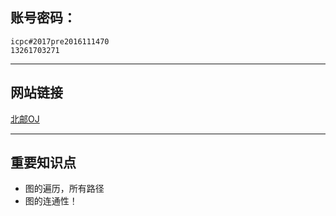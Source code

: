 ## 账号密码：
```
icpc#2017pre2016111470
13261703271
```

---

## 网站链接
[北邮OJ](http://code.bupt.edu.cn/)

---

## 重要知识点

* 图的遍历，所有路径
* 图的连通性！